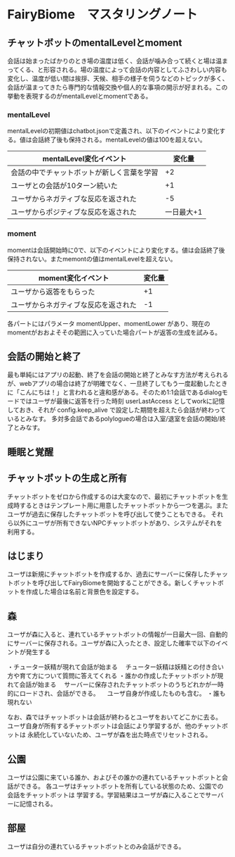 # FairyBiome　マスタリングノート

## チャットボットのmentalLevelとmoment
会話は始まったばかりのとき場の温度は低く、会話が噛み合って続くと場は温まってくる、と形容される。場の温度によって会話の内容としてふさわしい内容も変化し、温度が低い間は挨拶、天候、相手の様子を伺うなどのトピックが多く、会話が温まってきたら専門的な情報交換や個人的な事項の開示が好まれる。この挙動を表現するのがmentalLevelとmomentである。

### mentalLevel

mentalLevelの初期値はchatbot.jsonで定義され、以下のイベントにより変化する。値は会話終了後も保持される。mentalLevelの値は100を超えない。

mentalLevel変化イベント                    | 変化量       
-------------------------------------------|-------------
会話の中でチャットボットが新しく言葉を学習 | +2
ユーザとの会話が10ターン続いた             | +1
ユーザからネガティブな反応を返された       | -5
ユーザからポジティブな反応を返された       | 一日最大+1


### moment

momentは会話開始時に0で、以下のイベントにより変化する。値は会話終了後保持されない。またmemontの値はmentalLevelを超えない。

moment変化イベント                         | 変化量       
-------------------------------------------|-------------
ユーザから返答をもらった                   | +1
ユーザからネガティブな反応を返された       | -1


各パートにはパラメータ momentUpper、momentLower があり、現在のmomentがおおよそその範囲に入っていた場合パートが返答の生成を試みる。


## 会話の開始と終了

最も単純にはアプリの起動、終了を会話の開始と終了とみなす方法が考えられるが、webアプリの場合は終了が明確でなく、一旦終了してもう一度起動したときに「こんにちは！」と言われると違和感がある。そのため1:1会話であるdialogモードではユーザが最後に返答を行った時刻 userLastAccess としてworkに記憶しておき、それが config.keep_alive で設定した期間を超えたら会話が終わっているとみなす。
多対多会話であるpolylogueの場合は入室/退室を会話の開始/終了とみなす。


## 睡眠と覚醒


## チャットボットの生成と所有
チャットボットをゼロから作成するのは大変なので、最初にチャットボットを生成時するときはテンプレート用に用意したチャットボットから一つを選ぶ。またユーザが過去に保存したチャットボットを呼び出して使うこともできる。
それら以外にユーザが所有できないNPCチャットボットがあり、システムがそれを利用する。

## はじまり
ユーザは新規にチャットボットを作成するか、過去にサーバーに保存したチャットボットを呼び出してFairyBiomeを開始することができる。新しくチャットボットを作成した場合は名前と背景色を設定する。

## 森
ユーザが森に入ると、連れているチャットボットの情報が一日最大一回、自動的にサーバーに保存される。ユーザが森に入ったとき、設定した確率で以下のイベントが発生する

・チューター妖精が現れて会話が始まる
　チューター妖精は妖精との付き合い方や育て方について質問に答えてくれる
・誰かの作成したチャットボットが現れて会話が始まる
　サーバーに保存されたチャットボットのうちどれかが一時的にロードされ、会話ができる。
　ユーザ自身が作成したものも含む。
・誰も現れない
　

なお、森ではチャットボットは会話が終わるとユーザをおいてどこかに去る。
ユーザ自身が所有するチャットボットは会話により学習するが、他のチャットボットは
永続化していないため、ユーザが森を出た時点でリセットされる。

## 公園
ユーザは公園に来ている誰か、およびその誰かの連れているチャットボットと会話ができる。
各ユーザはチャットボットを所有している状態のため、公園での会話をチャットボットは
学習する。学習結果はユーザが森に入ることでサーバーに記憶される。

## 部屋
ユーザは自分の連れているチャットボットとのみ会話ができる。